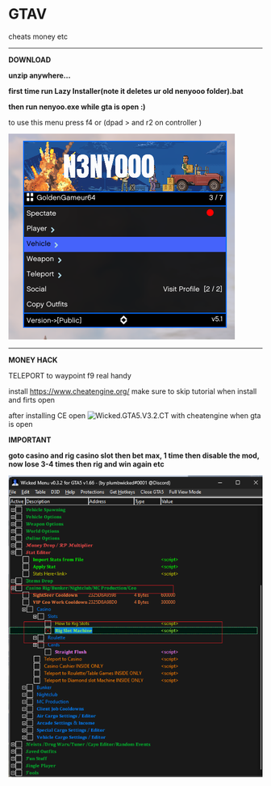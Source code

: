 # GTAV
cheats money etc 

-------------------------------------

**DOWNLOAD**

**unzip anywhere...**

**first time run Lazy Installer(note it deletes ur old nenyooo folder).bat**

**then run nenyoo.exe while gta is open :)**

to use this menu press f4 or (dpad > and r2 on controller )


![alt text](https://raw.githubusercontent.com/ScriptsAndApps/gtav/main/nenyoo.png)


-----------------------------------------------

**MONEY HACK**

 TELEPORT to waypoint f9 real handy

install https://www.cheatengine.org/ make sure to skip tutorial when install and firts open

after installing CE open ![Wicked.GTA5.V3.2.CT](https://github.com/ScriptsAndApps/gtav/blob/main/Wicked.GTA5.V3.2.CT) with cheatengine when gta is open 

**IMPORTANT**

**goto casino and rig casino slot then bet max, 1 time then disable the mod, now lose 3-4 times then rig and win again etc**

![alt text](https://raw.githubusercontent.com/ScriptsAndApps/gtav/main/slot.png)


